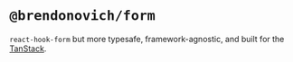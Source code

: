 # `@brendonovich/form`

`react-hook-form` but more typesafe,
framework-agnostic, and built for the [TanStack](https://tanstack.com/).
